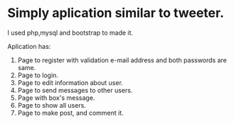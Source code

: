 # Simply aplication similar to tweeter.

I used php,mysql and bootstrap to made it.

Aplication has:
1. Page to register with validation e-mail address and both passwords are same.
2. Page to login.
3. Page to edit information about user.
4. Page to send messages to other users.
5. Page with box's message.
6. Page to show all users.
7. Page to make post, and comment it.
